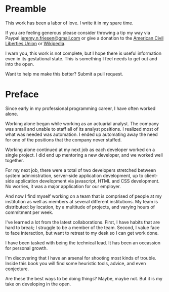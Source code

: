 # Preamble

This work has been a labor of love.
I write it in my spare time.

If you are feeling generous please consider throwing a tip my way via Paypal jeremy.n.friesen@gmail.com
or give a donation to the [American Civil Liberties Union](https://www.aclu.org/) or [Wikipedia](https://donate.wikimedia.org/w/index.php?title=Special:FundraiserLandingPage&country=US).

I warn you, this work is not complete, but I hope there is useful information even in its gestational state.
This is something I feel needs to get out and into the open.

Want to help me make this better? Submit a pull request.

# Preface

Since early in my professional programming career, I have often worked alone.

Working alone began while working as an actuarial analyst.
The company was small and unable to staff all of its analyst positions.
I realized most of what was needed was automation.
I ended up automating away the need for one of the positions that the company never staffed.

Working alone continued at my next job as each developer worked on a single project.
I did end up mentoring a new developer, and we worked well together.

For my next job, there were a total of two developers stretched between system administration, server-side application development, up to client-side application development via javascript, HTML and CSS development.
No worries, it was a major application for our employer.

And now I find myself working on a team that is comprised of people at my institution as well as members at several different institutions.
My team is distributed: by location, by a multitude of projects, and varying hours of commitment per week.

I've learned a lot from the latest collaborations.
First, I have habits that are hard to break; I struggle to be a member of the team.
Second, I value face to face interaction, but want to retreat to my desk so I can get work done.

I have been tasked with being the technical lead.
It has been an occassion for personal growth.

I'm discovering that I have an arsenal for shooting most kinds of trouble.
Inside this book you will find some heuristic tools, advice, and even conjecture.

Are these the best ways to be doing things?
Maybe, maybe not.
But it is my take on developing in the open.

